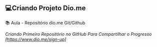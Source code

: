 ## 💻Criando Projeto Dio.me 

📚 Aula - Repositório dio.me Git/Github

_Criando Primeiro Repositório no GitHub Para Compartilhar o Progresso [https://www.dio.me/sign-up]_
